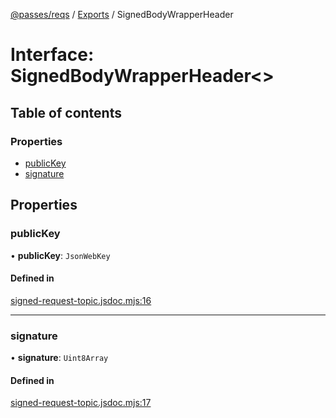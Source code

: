 [@passes/reqs](../README.md) / [Exports](../modules.md) / SignedBodyWrapperHeader

# Interface: SignedBodyWrapperHeader\<\>

## Table of contents

### Properties

- [publicKey](SignedBodyWrapperHeader.md#publickey)
- [signature](SignedBodyWrapperHeader.md#signature)

## Properties

### publicKey

• **publicKey**: `JsonWebKey`

#### Defined in

[signed-request-topic.jsdoc.mjs:16](https://github.com/passes-org/passes/blob/b59e848/packages/reqs/src/signed-request-topic.jsdoc.mjs#L16)

___

### signature

• **signature**: `Uint8Array`

#### Defined in

[signed-request-topic.jsdoc.mjs:17](https://github.com/passes-org/passes/blob/b59e848/packages/reqs/src/signed-request-topic.jsdoc.mjs#L17)
